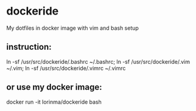 # dockeride
My dotfiles in docker image
with vim and bash setup

## instruction:

ln -sf /usr/src/dockeride/.bashrc ~/.bashrc; ln -sf /usr/src/dockeride/.vim ~/.vim; ln -sf
/usr/src/dockeride/.vimrc ~/.vimrc

## or use my docker image:

docker run -it lorinma/dockeride bash
